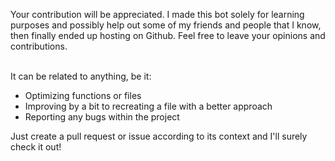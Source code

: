 Your contribution will be appreciated. I made this bot solely for learning purposes and possibly help out some of my friends and people that I know, then finally ended up hosting on Github. Feel free to leave your opinions and contributions.

<br>It can be related to anything, be it:
- Optimizing functions or files
- Improving by a bit to recreating a file with a better approach
- Reporting any bugs within the project

Just create a pull request or issue according to its context and I'll surely check it out!

